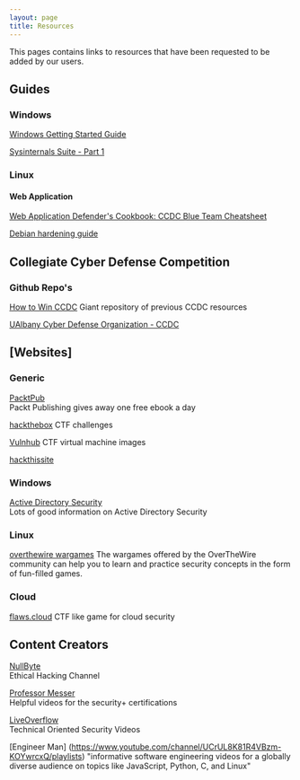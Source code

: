 ```yaml
---
layout: page
title: Resources
---
```


This pages contains links to resources that have been requested to be added by our users.

## Guides
### Windows
[Windows Getting Started Guide](https://tinyurl.com/CDOWindowsPrimerfall19)

[Sysinternals Suite - Part 1](https://tinyurl.com/CDOIntroSys)


### Linux 
#### Web Application 
[Web Application Defender's Cookbook: CCDC Blue Team Cheatsheet](https://www.trustwave.com/en-us/resources/blogs/spiderlabs-blog/web-application-defenders-cookbook-ccdc-blue-team-cheatsheet/)

[Debian hardening guide](http://firewallingit.blogspot.com/2015/04/ccdc-debian-hardening-guide.html) 

## Collegiate Cyber Defense Competition 
### Github Repo's
[How to Win CCDC](https://github.com/mubix/howtowinccdc)
Giant repository of previous CCDC resources

[UAlbany Cyber Defense Organization - CCDC ](https://github.com/cyber-defense-organization/CCDC)


## [Websites]

### Generic

[PacktPub](https://www.packtpub.com/free-learning)  
Packt Publishing gives away one free ebook a day

[hackthebox](https://www.hackthebox.eu/)
CTF challenges 

[Vulnhub](https://www.vulnhub.com/)
CTF virtual machine images 

[hackthissite](https://www.hackthissite.org/)


### Windows 
[Active Directory Security](https://adsecurity.org/)  
Lots of good information on Active Directory Security

### Linux
[overthewire wargames](https://overthewire.org/wargames/)
The wargames offered by the OverTheWire community can help you to learn and practice security concepts in the form of fun-filled games.


### Cloud 
[flaws.cloud](http://flaws.cloud/)
CTF like game for cloud security 


## Content Creators

[NullByte](https://www.youtube.com/channel/UCgTNupxATBfWmfehv21ym-g/featured)  
Ethical Hacking Channel

[Professor Messer](https://www.youtube.com/user/professormesser)  
Helpful videos for the security+ certifications

[LiveOverflow](https://www.youtube.com/channel/UClcE-kVhqyiHCcjYwcpfj9w)  
Technical Oriented Security Videos

[Engineer Man] (https://www.youtube.com/channel/UCrUL8K81R4VBzm-KOYwrcxQ/playlists)
"informative software engineering videos for a globally diverse audience on topics like JavaScript, Python, C, and Linux"


